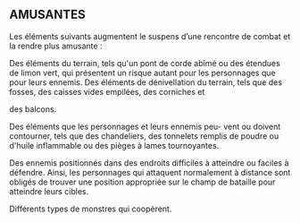 ## AMUSANTES


Les éléments suivants augmentent le suspens d’une
rencontre de combat et la rendre plus amusante :

Des éléments du terrain, tels qu'un pont de corde abîmé
ou des étendues de limon vert, qui présentent un risque
autant pour les personnages que pour leurs ennemis.
Des éléments de dénivellation du terrain, tels que des
fosses, des caisses vides empilées, des corniches et

des balcons.

Des éléments que les personnages et leurs ennemis peu-
vent ou doivent contourner, tels que des chandeliers, des
tonnelets remplis de poudre ou d'huile inflammable ou des
pièges à lames tournoyantes.

Des ennemis positionnés dans des endroits difficiles à
atteindre ou faciles à défendre. Ainsi, les personnages qui
attaquent normalement à distance sont obligés de trouver
une position appropriée sur le champ de bataille pour
atteindre leurs cibles.

Différents types de monstres qui coopèrent.
